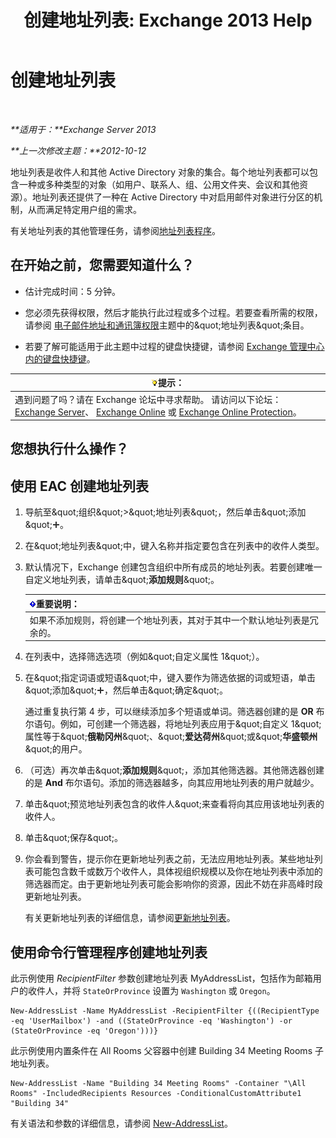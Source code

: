 ﻿---
title: '创建地址列表: Exchange 2013 Help'
TOCTitle: 创建地址列表
ms:assetid: e86ba1b7-c41c-4050-bc29-13996cf53c59
ms:mtpsurl: https://technet.microsoft.com/zh-cn/library/Bb125036(v=EXCHG.150)
ms:contentKeyID: 50491845
ms.date: 05/21/2018
mtps_version: v=EXCHG.150
f1_keywords:
- Microsoft.Exchange.Management.SnapIn.Esm.OrganizationConfiguration.Mailbox.NewAddressListWizardForm.AddressListIntroductionPage
ms.translationtype: MT
---

# 创建地址列表

 

_**适用于：**Exchange Server 2013_

_**上一次修改主题：**2012-10-12_

地址列表是收件人和其他 Active Directory 对象的集合。每个地址列表都可以包含一种或多种类型的对象（如用户、联系人、组、公用文件夹、会议和其他资源）。地址列表还提供了一种在 Active Directory 中对启用邮件对象进行分区的机制，从而满足特定用户组的需求。

有关地址列表的其他管理任务，请参阅[地址列表程序](address-list-procedures-exchange-2013-help.md)。

## 在开始之前，您需要知道什么？

  - 估计完成时间：5 分钟。

  - 您必须先获得权限，然后才能执行此过程或多个过程。若要查看所需的权限，请参阅 [电子邮件地址和通讯簿权限](email-address-and-address-book-permissions-exchange-2013-help.md)主题中的\&quot;地址列表\&quot;条目。

  - 若要了解可能适用于此主题中过程的键盘快捷键，请参阅 [Exchange 管理中心内的键盘快捷键](keyboard-shortcuts-in-the-exchange-admin-center-exchange-online-protection-help.md)。

<table>
<thead>
<tr class="header">
<th><img src="images/Bb124558.tip(EXCHG.150).gif" title="提示" alt="提示" />提示：</th>
</tr>
</thead>
<tbody>
<tr class="odd">
<td>遇到问题了吗？请在 Exchange 论坛中寻求帮助。 请访问以下论坛：<a href="https://go.microsoft.com/fwlink/p/?linkid=60612">Exchange Server</a>、 <a href="https://go.microsoft.com/fwlink/p/?linkid=267542">Exchange Online</a> 或 <a href="https://go.microsoft.com/fwlink/p/?linkid=285351">Exchange Online Protection</a>。</td>
</tr>
</tbody>
</table>


## 您想执行什么操作？

## 使用 EAC 创建地址列表

1.  导航至\&quot;组织\&quot;\>\&quot;地址列表\&quot;，然后单击\&quot;添加\&quot;![添加图标](images/JJ218640.c1e75329-d6d7-4073-a27d-498590bbb558(EXCHG.150).gif "添加图标")。

2.  在\&quot;地址列表\&quot;中，键入名称并指定要包含在列表中的收件人类型。

3.  默认情况下，Exchange 创建包含组织中所有成员的地址列表。若要创建唯一自定义地址列表，请单击\&quot;**添加规则**\&quot;。
    
    <table>
    <thead>
    <tr class="header">
    <th><img src="images/Bb124558.important(EXCHG.150).gif" title="重要说明" alt="重要说明" />重要说明：</th>
    </tr>
    </thead>
    <tbody>
    <tr class="odd">
    <td>如果不添加规则，将创建一个地址列表，其对于其中一个默认地址列表是冗余的。</td>
    </tr>
    </tbody>
    </table>


4.  在列表中，选择筛选选项（例如\&quot;自定义属性 1\&quot;）。

5.  在\&quot;指定词语或短语\&quot;中，键入要作为筛选依据的词或短语，单击\&quot;添加\&quot;![添加图标](images/JJ218640.c1e75329-d6d7-4073-a27d-498590bbb558(EXCHG.150).gif "添加图标")，然后单击\&quot;确定\&quot;。
    
    通过重复执行第 4 步，可以继续添加多个短语或单词。筛选器创建的是 **OR** 布尔语句。例如，可创建一个筛选器，将地址列表应用于\&quot;自定义 1\&quot;属性等于\&quot;**俄勒冈州**\&quot;、\&quot;**爱达荷州**\&quot;或\&quot;**华盛顿州**\&quot;的用户。

6.  （可选）再次单击\&quot;**添加规则**\&quot;，添加其他筛选器。其他筛选器创建的是 **And** 布尔语句。添加的筛选器越多，向其应用地址列表的用户就越少。

7.  单击\&quot;预览地址列表包含的收件人\&quot;来查看将向其应用该地址列表的收件人。

8.  单击\&quot;保存\&quot;。

9.  你会看到警告，提示你在更新地址列表之前，无法应用地址列表。某些地址列表可能包含数千或数万个收件人，具体视组织规模以及你在地址列表中添加的筛选器而定。由于更新地址列表可能会影响你的资源，因此不妨在非高峰时段更新地址列表。
    
    有关更新地址列表的详细信息，请参阅[更新地址列表](update-an-address-list-exchange-2013-help.md)。

## 使用命令行管理程序创建地址列表

此示例使用 *RecipientFilter* 参数创建地址列表 MyAddressList，包括作为邮箱用户的收件人，并将 `StateOrProvince` 设置为 `Washington` 或 `Oregon`。

    New-AddressList -Name MyAddressList -RecipientFilter {((RecipientType -eq 'UserMailbox') -and ((StateOrProvince -eq 'Washington') -or (StateOrProvince -eq 'Oregon')))}

此示例使用内置条件在 All Rooms 父容器中创建 Building 34 Meeting Rooms 子地址列表。

    New-AddressList -Name "Building 34 Meeting Rooms" -Container "\All Rooms" -IncludedRecipients Resources -ConditionalCustomAttribute1 "Building 34"

有关语法和参数的详细信息，请参阅 [New-AddressList](https://technet.microsoft.com/zh-cn/library/aa996912\(v=exchg.150\))。

